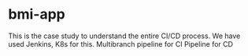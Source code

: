 # bmi-app
This is the case study to understand the entire CI/CD process. 
We have used Jenkins, K8s for this.
Multibranch pipeline for CI 
Pipeline for CD
